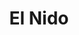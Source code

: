 ---
title : El Nido
layout: negocio
slogan: Desde 1971, es uno de los restaurantes más importantes de la región; especialistas en llevar las mejores carnes del carbón a tu mesa. 
web: 
categoria: Restaurante
imagenes: ["/assets/img/directorio/el-nido.webp"]
direccion: Blvd. Benito Juárez 67, Zona Centro, 22710 Rosarito, B.C. 
estado: Baja California
municipio: Rosarito
codigo: 22710
latitude: 32.338892
longitude: -117.055899
telefono: 661 612 1430
cocina: restaurant
rango: $$
facebook: https://www.facebook.com/NidoSteakHouse
instagram: 
whatsapp: 
horariodeservicio: Lunes a Domingo 8:00 PM - 22:00 PM
descripcion: Restaurante El Nido te ofrece una variedad de platilos de alta calidad, contando un excelente servicio.
---